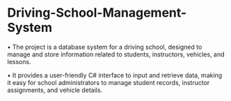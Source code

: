 # Driving-School-Management-System



• The project is a database system for a driving school, designed to manage and store information related to students,
instructors, vehicles, and lessons.



• It provides a user-friendly C# interface to input and retrieve data, making it easy for school administrators to manage
student records, instructor assignments, and vehicle details.

